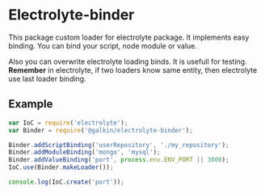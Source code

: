 # Electrolyte-binder

This package custom loader for electrolyte package. It implements easy binding. You can bind your script, node module or value.

Also you can overwrite electrolyte loading binds. It is usefull for testing.
**Remember** in electrolyte, if two loaders know same entity, then electrolyte use last loader binding.

## Example
```javascript
var IoC = require('electrolyte');
var Binder = require('@galkin/electrolyte-binder');

Binder.addScriptBinding('userRepository', './my_repository');
Binder.addModuleBinding('mongo', 'mysql');
Binder.addValueBinding('port', process.env.ENV_PORT || 3000);
IoC.use(Binder.makeLoader());

console.log(IoC.create('port'));
```